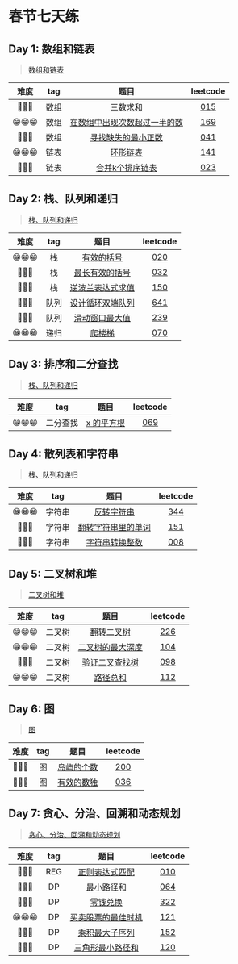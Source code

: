 # 春节七天练

## Day 1: 数组和链表

> [数组和链表](https://time.geekbang.org/column/article/80456)

| 难度 | tag | 题目 | leetcode |
| :--: | :--: | :--: | :--: |
| 🤔🤔🤔 | 数组 | [三数求和](./Day01/t1_015_threeSum.js) | [015](https://leetcode-cn.com/problems/3sum/) |
| 😁😁😁 | 数组 | [在数组中出现次数超过一半的数](./Day01/t2_169_majorityElement.js) | [169](https://leetcode-cn.com/problems/majority-element/) |
| 🤯🤯🤯 | 数组 | [寻找缺失的最小正数](../leetCode/041_firstMissingPositive.js) | [041](https://leetcode-cn.com/problems/first-missing-positive/) |
| 😁😁😁 | 链表 | [环形链表](./Day01/t4_141_hasCycle.js) | [141](https://leetcode-cn.com/problems/linked-list-cycle/) |
| 🤔🤔🤔 | 链表 | [合并k个排序链表](./Day01/t5_023_mergeKLists.js) | [023](https://leetcode-cn.com/problems/merge-k-sorted-lists/) |

## Day 2: 栈、队列和递归

> [栈、队列和递归](https://time.geekbang.org/column/article/80457)

| 难度 | tag | 题目 | leetcode |
| :--: | :--: | :--: | :--: |
| 😁😁😁 |  栈  | [有效的括号](./Day02/t1_020_isValid.js) | [020](https://leetcode-cn.com/problems/valid-parentheses/) |
| 🤯🤯🤯 |  栈  | [最长有效的括号](./Day02/t2_032_longestValidParentheses.js) | [032](https://leetcode-cn.com/problems/longest-valid-parentheses/) |
| 🤔🤔🤔 |  栈  | [逆波兰表达式求值](./Day02/t3_150_evalRPN.js) | [150](https://leetcode-cn.com/problems/evaluate-reverse-polish-notation/) |
| 🤔🤔🤔 | 队列 | [设计循环双端队列](./Day02/t4_641_MyCircularDeque.js) | [641](https://leetcode-cn.com/problems/design-circular-deque/) |
| 🤯🤯🤯 | 队列 | [滑动窗口最大值](./Day02/t5_239_maxSlidingWindow.js) | [239](https://leetcode-cn.com/problems/sliding-window-maximum/) |
| 😁😁😁 | 递归 | [爬楼梯](./Day02/t6_070_climbStairs.js) | [070](https://leetcode-cn.com/problems/climbing-stairs/) |

## Day 3: 排序和二分查找

> [栈、队列和递归](https://time.geekbang.org/column/article/80458)

| 难度 | tag | 题目 | leetcode |
| :--: | :--: | :--: | :--: |
| 😁😁😁 | 二分查找 | [x 的平方根](./Day03/t1_069_mySqrt.js) | [069](https://leetcode-cn.com/problems/sqrtx/) |

## Day 4: 散列表和字符串

> [栈、队列和递归](https://time.geekbang.org/column/article/81008)

| 难度 | tag | 题目 | leetcode |
| :--: | :--: | :--: | :--: |
| 😁😁😁 | 字符串 | [反转字符串](./Day04/t1_344_reverseString.js) | [344](https://leetcode-cn.com/problems/reverse-string/) |
| 🤔🤔🤔 | 字符串 | [翻转字符串里的单词](./Day04/t2_151_reverseWords.js) | [151](https://leetcode-cn.com/problems/reverse-words-in-a-string/) |
| 🤔🤔🤔 | 字符串 | [字符串转换整数](./Day04/t3_008_myAtoi.js) | [008](https://leetcode-cn.com/problems/string-to-integer-atoi/) |

## Day 5: 二叉树和堆

> [二叉树和堆](https://time.geekbang.org/column/article/81186)

| 难度 | tag | 题目 | leetcode |
| :--: | :--: | :--: | :--: |
| 😁😁😁 | 二叉树 | [翻转二叉树](./Day05/t1_226_invertTree.js) | [226](https://leetcode-cn.com/problems/invert-binary-tree/) |
| 😁😁😁 | 二叉树 | [二叉树的最大深度](./Day05/t2_104_maxDepth.js) | [104](https://leetcode-cn.com/problems/maximum-depth-of-binary-tree/) |
| 🤔🤔🤔 | 二叉树 | [验证二叉查找树](./Day05/t3_098_isValidBST.js) | [098](https://leetcode-cn.com/problems/validate-binary-search-tree/) |
| 😁😁😁 | 二叉树 | [路径总和](./Day05/t4_112_hasPathSum.js) | [112](https://leetcode-cn.com/problems/path-sum/) |

## Day 6: 图

> [图](https://time.geekbang.org/column/article/81218)

| 难度 | tag | 题目 | leetcode |
| :--: | :--: | :--: | :--: |
| 🤔🤔🤔 | 图 | [岛屿的个数](./Day06/t1_200_numIslands.js) | [200](https://leetcode-cn.com/problems/number-of-islands/description/) |
| 🤔🤔🤔 | 图 | [有效的数独](./Day06/t2_036_isValidSudoku.js) | [036](https://leetcode-cn.com/problems/valid-sudoku/) |

## Day 7: 贪心、分治、回溯和动态规划

> [贪心、分治、回溯和动态规划](https://time.geekbang.org/column/article/80459)

| 难度 | tag | 题目 | leetcode |
| :--: | :--: | :--: | :--: |
| 🤯🤯🤯 | REG | [正则表达式匹配](./Day07/t1_010_isMatch.js) | [010](https://leetcode-cn.com/problems/regular-expression-matching/) |
| 🤔🤔🤔 | DP | [最小路径和](./Day07/t2_064_minPathSum.js) | [064](https://leetcode-cn.com/problems/minimum-path-sum/) |
| 🤔🤔🤔 | DP | [零钱兑换](./Day07/t3_322_coinChange.js) | [322](https://leetcode-cn.com/problems/coin-change/) |
| 😁😁😁 | DP | [买卖股票的最佳时机](./Day07/t4_121_maxProfit.js) | [121](https://leetcode-cn.com/problems/best-time-to-buy-and-sell-stock/) |
| 🤔🤔🤔 | DP | [乘积最大子序列](./Day07/t5_152_maxProduct.js) | [152](https://leetcode-cn.com/problems/maximum-product-subarray/) |
| 🤔🤔🤔 | DP | [三角形最小路径和](./Day07/t6_120_minimumTotal.js) | [120](https://leetcode-cn.com/problems/triangle/) |
